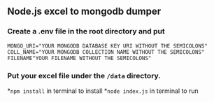 ## Node.js excel to mongodb dumper ##

### Create a .env file in the root directory and put ###

```
MONGO_URI="YOUR MONGODB DATABASE KEY URI WITHOUT THE SEMICOLONS"
COLL_NAME="YOUR MONGODB COLLECTION NAME WITHOUT THE SEMICOLONS"
FILENAME"YOUR FILENAME WITHOUT THE SEMICOLONS"

```
### Put your excel file under the `/data` directory. ###

*`npm install` in terminal to install 
*`node index.js` in terminal to run 